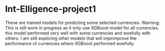 # Int-Elligence-project1
These are trained models for predicting some selected currencies.
Warning: This is still work in progress as it only use XGBoost model for all currencies. this model performed very well with some currencies and woefully with others.
I am still exploring other models that will imprimprove the performance of currencies where XGBoost performed woefully.
